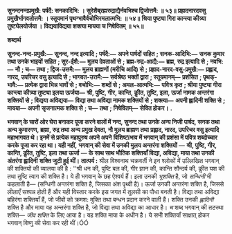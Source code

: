 **सुनन्दनन्दप्रमुखै: पर्षदै: सनकादिभि: ।** **सुरेशैब्र्रह्मरुद्राद्यैर्नवभिश्च द्विजोत्तमै: ॥ ५३॥** **प्रह्रादनारदवसु प्रमुखैर्भागवतोत्तमै: ।** **स्तूयमानं पृथग्भावैर्वचोभिरमलात्मभि: ॥ ५४॥** **श्रिया पुष्ट्या गिरा कान्त्या कीत्र्या तुष्ट्येलयोर्जया ।** **विद्ययाविद्यया शक्त्या मायया च निषेवितम् ॥ ५५॥** 

**शब्दार्थ** 

**सुनन्द-नन्द-प्रमुखै:—** **सुनन्द, नन्द इत्यादि** **; पर्षदै:—** **अपने पार्षदों सहित** **; सनक-आदिभि:—** **सनक कुमार तथा उनके भाइयों** **सहित** **; सुर-ईशै:—** **मुलय देवताओं से** **; ब्रह्म-रुद्र-आद्यै:—** **ब्रह्म, रुद्र इत्यादि से** **; नवभि:—** **नौ** **; च—** **तथा** **; द्विज-उत्तमै:—** **मुलय** **ब्राह्मणों (मरीचि आदि) से** **; प्रह्राद-नारद-वसु-प्रमुखै:—** **प्रह्लाद, नारद, उपरिचर वसु इत्यादि से** **; भागवत-उत्तमै:—** **सर्वश्रेष्ठ** **भक्तों द्वारा** **; स्तूयमानम्—** **प्रशंसित** **; पृथक्-भावै:—** **प्रत्येक द्वारा भिन्न भावों से** **; वचोभि:—** **शब्दों से** **; अमल-आत्मभि:—** **पवित्र** **कृत** **; श्रीया पुष्ट्या गीरा कान्त्या कीत्र्या तुष्ट्या इलया ऊर्जया—** **श्री, पुष्टि, गीर, कान्ति, कीॢत, तुष्टि, इला, ऊर्जा नामक अन्तरंगा** **शक्तियों से** **; विद्यया अविद्यया—** **विद्या तथा अविद्या नामक शक्तियों से** **; शक्त्या—** **अपनी ह्लादिनी शक्ति से** **; मायया—** **अपनी** **सृजनात्मक शक्ति से** **; च—** **तथा** **; निषेवितम्—** **सेवित होकर।** **.** 

**भगवान् के चारों ओर घेरा बनाकर पूजा करने वालों में नन्द, सुनन्द तथा उनके अन्य निजी** **पार्षद, सनक तथा अन्य कुमारगण, ब्रह्मा, रुद्र तथा अन्य प्रमुख देवता, नौ मुलय ब्राह्मण तथा** **प्रह्लाद, नारद, उपरिचर वसु इत्यादि महाभागवत थे। इनमें से प्रत्येक महापुरुष अपने अपने** **विशिष्टïभाव में भगवान् की प्रशंसा में पवित्र शब्दोच्चार करके पूजा कर रहा था। यही नहीं,** **भगवान् की सेवा में उनकी मुलय अन्तरंगा शक्तियों** — **श्री, पुष्टि, गीर, कान्ति, कीॢत, तुष्टि, इला** **तथा ऊर्जा** — **के साथ साथ भौतिक शक्तियाँ विद्या, अविद्या, माया तथा उनकी अंतरंगा ह्लादिनी** **शक्ति जुटी हुई थीं।** **तात्पर्य :** श्रील विश्वनाथ चक्रवर्ती ने इन श्लोकों में उल्लिखित भगवान् की शक्तियों की व्यालया की है : ''श्री धन की, पुष्टि बल की, गीर ज्ञान की, कान्ति सौन्दर्य की, कीॢत यश की तथा तुष्टि त्याग की शक्ति है। ये ही भगवान् के छह ऐश्वर्य हैं। इला उनकी *भूशक्ति* है, जो *सन्धिनी* भी कहलाती है— (सन्धिनी अन्तरंगा शक्ति है, जिसका अंश पृथ्वी है)। ऊर्जा उनकी अन्तरंगा शक्ति है, जिससे लीलाएँ सश्पन्न होती हैं और यही विस्तार करके इस जगत में तुलसी का पौधा बनती है। विद्या तथा अविद्या बहिरंगा शक्तियाँ हैं, जो जीवों को क्रमश: मुक्ति तथा बन्धन प्रदान करने वाली हैं। शक्ति उनकी *ह्लादिनी*  शक्ति है और माया वह अन्तरंगा शक्ति है, जो विद्या तथा अविद्या का आधार है। *च* शब्द भगवान् की तटस्था शक्ति— *जीव शक्ति* के लिए आया है। यह शक्ति माया के अधीन है। ये सभी शक्तियाँ साक्षात् होकर भगवान् विष्णु की सेवा कर रही थीं।ÓÓ  